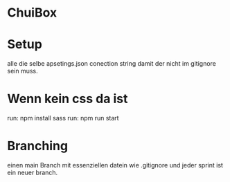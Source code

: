 # ChuiBox
# Setup
alle die selbe apsetings.json conection string damit der nicht im gitignore sein muss.


# Wenn kein css da ist
run: npm install sass 
run: npm run start


# Branching
einen main Branch mit essenziellen datein wie .gitignore und jeder sprint ist ein neuer branch.
